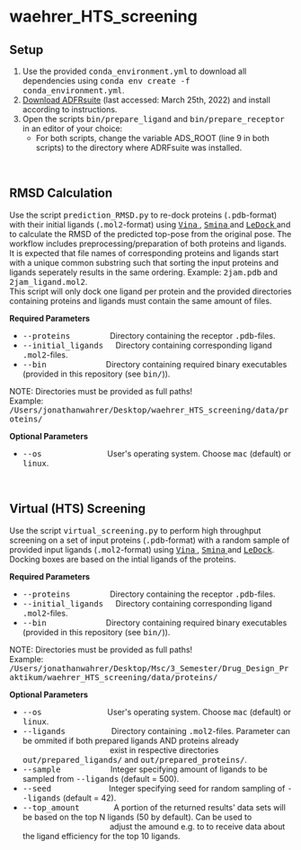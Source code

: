 # waehrer_HTS_screening
## Setup 
<ol>
  <li> Use the provided <tt>conda_environment.yml</tt> to download all dependencies using <tt> conda env create -f conda_environment.yml</tt>.</li>
  <li> <a href="https://ccsb.scripps.edu/adfr/downloads/"> Download ADFRsuite</a> (last accessed: March 25th, 2022) and install according to instructions.</li>
  <li> Open the scripts <tt>bin/prepare_ligand</tt> and <tt>bin/prepare_receptor</tt> in an editor of your choice:
    <ul> <li> For both scripts, change the variable ADS_ROOT (line 9 in both scripts) to the directory where ADRFsuite was installed. </ul>
</ol>
<br>

## RMSD Calculation
Use the script <tt>prediction_RMSD.py</tt> to re-dock proteins (<tt>.pdb</tt>-format) with their initial ligands (<tt>.mol2</tt>-format) using
<a href="https://onlinelibrary.wiley.com/doi/10.1002/jcc.21334"> <tt>Vina</tt> </a>, 
<a href="http://pubs.acs.org/doi/abs/10.1021/ci300604z"> <tt>Smina</tt> </a> and 
<a href="http://www.lephar.com/software.htm"> <tt>LeDock</tt> </a>
and to calculate the RMSD of the predicted top-pose from the original pose. The workflow includes preprocessing/preparation of both proteins and ligands. <br>
It is expected that file names of corresponding proteins and ligands start with a unique common substring such that sorting the input proteins and ligands seperately results in the same ordering. Example: <tt>2jam.pdb</tt> and <tt>2jam_ligand.mol2</tt>. <br>
This script will only dock one ligand per protein and the provided directories containing proteins and ligands must contain the same amount of files.

**Required Parameters**
<ul>
  <li> <tt>--proteins</tt> &emsp;&emsp;&emsp;&emsp;&ensp; Directory containing the receptor <tt>.pdb</tt>-files. </li>
  <li> <tt>--initial_ligands</tt> &emsp; Directory containing corresponding ligand <tt>.mol2</tt>-files. </li>
  <li> <tt>--bin</tt> &emsp;&emsp;&emsp;&emsp;&emsp;&emsp;&ensp;&ensp; Directory containing required binary executables (provided in this repository (see <tt>bin/</tt>)).
</ul>

NOTE: Directories must be provided as full paths!<br>
Example: <tt>/Users/jonathanwahrer/Desktop/waehrer_HTS_screening/data/proteins/</tt>
<br>

**Optional Parameters**
<ul>
  <li> <tt>--os</tt> &emsp;&emsp;&emsp;&emsp;&emsp;&emsp;&emsp;&ensp;&nbsp; User's operating system. Choose <tt>mac</tt> (default) or <tt>linux</tt>.</li>
</ul>
<br>

## Virtual (HTS) Screening
Use the script <tt>virtual_screening.py</tt> to perform high throughput screening on a set of input proteins (<tt>.pdb</tt>-format) with a random sample of provided input ligands (<tt>.mol2</tt>-format) using
<a href="https://onlinelibrary.wiley.com/doi/10.1002/jcc.21334"> <tt>Vina</tt> </a>, 
<a href="http://pubs.acs.org/doi/abs/10.1021/ci300604z"> <tt>Smina</tt> </a> and 
<a href="http://www.lephar.com/software.htm"> <tt>LeDock</tt></a>. Docking boxes are based on the intial ligands of the proteins. 

**Required Parameters**
<ul>
  <li> <tt>--proteins</tt> &emsp;&emsp;&emsp;&emsp;&ensp; Directory containing the receptor <tt>.pdb</tt>-files. </li>
  <li> <tt>--initial_ligands</tt> &emsp; Directory containing corresponding ligand <tt>.mol2</tt>-files. </li>
  <li> <tt>--bin</tt> &emsp;&emsp;&emsp;&emsp;&emsp;&emsp;&ensp;&ensp; Directory containing required binary executables (provided in this repository (see <tt>bin/</tt>)).
</ul>

NOTE: Directories must be provided as full paths!<br>
Example: <tt>/Users/jonathanwahrer/Desktop/Msc/3_Semester/Drug_Design_Praktikum/waehrer_HTS_screening/data/proteins/</tt>
<br>

**Optional Parameters**
<ul>
  <li> <tt>--os</tt> &emsp;&emsp;&emsp;&emsp;&emsp;&emsp;&emsp;&ensp;&nbsp; User's operating system. Choose <tt>mac</tt> (default) or <tt>linux</tt>.</li>
  <li> <tt>--ligands</tt> &emsp;&emsp;&emsp;&emsp;&emsp;&nbsp; Directory containing <tt>.mol2</tt>-files. 
       Parameter can be ommited if both prepared ligands AND proteins already &emsp;&emsp;&emsp;&emsp;&emsp;&emsp;&emsp;&emsp;&emsp;&emsp;&ensp;&nbsp; exist in respective directories <tt>out/prepared_ligands/</tt> and <tt>out/prepared_proteins/</tt>.</li>
  <li> <tt>--sample</tt> &emsp;&emsp;&emsp;&emsp;&emsp;&ensp;&nbsp; Integer specifying amount of ligands to be sampled from <tt>--ligands</tt> (default = 500).</li>
  <li> <tt>--seed</tt> &emsp;&emsp;&emsp;&emsp;&emsp;&emsp;&ensp;&nbsp; Integer specifying seed for random sampling of <tt>--ligands</tt> (default = 42). </li>
  <li> <tt>--top_amount</tt> &emsp;&emsp;&emsp;&ensp;&nbsp; A portion of the returned results' data sets will be based on the top N ligands (50 by default). Can be used to  &emsp;&emsp;&emsp;&emsp;&emsp;&emsp;&emsp;&emsp;&emsp;&emsp;&ensp;&nbsp; adjust the amound e.g. to to receive data about the ligand efficiency for the top 10 ligands.
</ul>

